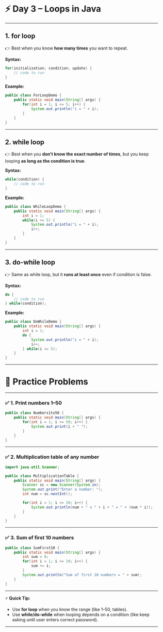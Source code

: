 

# ⚡ Day 3 – Loops in Java

---

## **1. for loop**

👉 Best when you know **how many times** you want to repeat.

**Syntax:**

```java
for(initialization; condition; update) {
    // code to run
}
```

**Example:**

```java
public class ForLoopDemo {
    public static void main(String[] args) {
        for(int i = 1; i <= 5; i++) {
            System.out.println("i = " + i);
        }
    }
}
```

---

## **2. while loop**

👉 Best when you **don’t know the exact number of times**, but you keep looping **as long as the condition is true**.

**Syntax:**

```java
while(condition) {
    // code to run
}
```

**Example:**

```java
public class WhileLoopDemo {
    public static void main(String[] args) {
        int i = 1;
        while(i <= 5) {
            System.out.println("i = " + i);
            i++;
        }
    }
}
```

---

## **3. do-while loop**

👉 Same as while loop, but it **runs at least once** even if condition is false.

**Syntax:**

```java
do {
    // code to run
} while(condition);
```

**Example:**

```java
public class DoWhileDemo {
    public static void main(String[] args) {
        int i = 1;
        do {
            System.out.println("i = " + i);
            i++;
        } while(i <= 5);
    }
}
```

---

# 🎯 Practice Problems

---

### ✅ 1. Print numbers 1–50

```java
public class Numbers1to50 {
    public static void main(String[] args) {
        for(int i = 1; i <= 50; i++) {
            System.out.print(i + " ");
        }
    }
}
```

---

### ✅ 2. Multiplication table of any number

```java
import java.util.Scanner;

public class MultiplicationTable {
    public static void main(String[] args) {
        Scanner sc = new Scanner(System.in);
        System.out.print("Enter a number: ");
        int num = sc.nextInt();

        for(int i = 1; i <= 10; i++) {
            System.out.println(num + " x " + i + " = " + (num * i));
        }
    }
}
```

---

### ✅ 3. Sum of first 10 numbers

```java
public class SumFirst10 {
    public static void main(String[] args) {
        int sum = 0;
        for(int i = 1; i <= 10; i++) {
            sum += i;
        }
        System.out.println("Sum of first 10 numbers = " + sum);
    }
}
```

---

⚡ **Quick Tip:**

* Use **for loop** when you know the range (like 1–50, tables).
* Use **while/do-while** when looping depends on a condition (like keep asking until user enters correct password).

---

